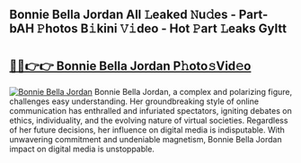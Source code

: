 ## Bonnie Bella Jordan All 𝙻eaked 𝙽u𝚍es - Part-bAH 𝙿hotos B𝚒kini 𝚅𝚒deo - Hot 𝙿art 𝙻eaks GyItt

# <h2><a href="http://ld5122.urlbe.top/?page=Bonnie+Bella+Jordan">🔗🔗👉👉 Bonnie Bella Jordan P𝚑oto𝚜Vid𝚎o</a></h2>

[![Bonnie Bella Jordan](https://i.imgur.com/eBuTRDB.gif)](http://ld5122.urlbe.top/?page=Bonnie+Bella+Jordan)
Bonnie Bella Jordan, a complex and polarizing figure, challenges easy understanding. Her groundbreaking style of online communication has enthralled and infuriated spectators, igniting debates on ethics, individuality, and the evolving nature of virtual societies. Regardless of her future decisions, her influence on digital media is indisputable. With unwavering commitment and undeniable magnetism, Bonnie Bella Jordan impact on digital media is unstoppable.
